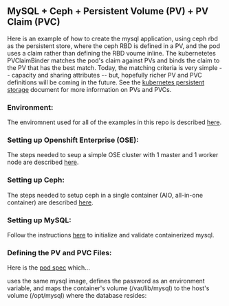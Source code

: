 ## MySQL + Ceph + Persistent Volume (PV) + PV Claim (PVC)

Here is an example of how to create the mysql application, using ceph rbd as the persistent store, where the ceph RBD is defined in a PV, and the pod uses a claim rather than defining the RBD voume inline. The kubernetetes PVClaimBinder matches the pod's claim against PVs and binds the claim to the PV that has the best match. Today, the matching criteria is very simple -- capacity and sharing attributes -- but, hopefully richer PV and PVC definitions will be coming in the future.  See  the [kubernetes persistent storage](https://github.com/kubernetes/kubernetes/blob/master/docs/design/persistent-storage.md) document for more information on PVs and PVCs.

### Environment:
The enviromnent used for all of the examples in this repo is described [here](../ENV.md).

### Setting up Openshift Enterprise (OSE):
The steps needed to seup a simple OSE cluster with 1 master and 1 worker node are described [here](../OSE.md).

### Setting up Ceph:
The steps needed to setup ceph in a single container (AIO, all-in-one container) are described [here](../CEPH.md).

### Setting up MySQL:
Follow the instructions [here](../MYSQL.md) to initialize and validate containerized mysql.

### Defining the PV and PVC Files:


Here is the [pod spec](ceph-mysql-template.yaml) which...

uses the same mysql image, defines the password as an environment variable, and maps the container's volume (/var/lib/mysql) to the host's volume (/opt/mysql) where the database resides:



